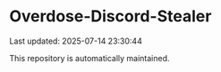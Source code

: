 # Overdose-Discord-Stealer

Last updated: 2025-07-14 23:30:44

This repository is automatically maintained.
